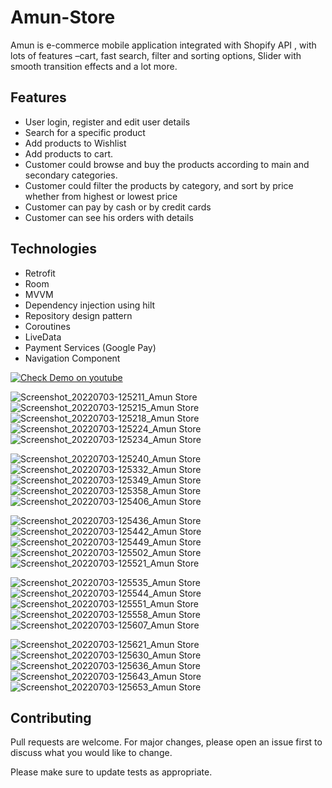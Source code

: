 # Amun-Store
Amun is  e-commerce mobile application integrated with Shopify API ,
with lots of features –cart, fast search, filter and sorting options, Slider with smooth transition effects and a lot more.

## Features
* User login, register and edit user details 
* Search for a specific product 
* Add products to Wishlist 
* Add products to cart. 
* Customer could browse and buy the products according to main and secondary categories. 
* Customer could filter the products by category, and sort by price whether from highest or lowest price 
* Customer can pay by cash or by credit cards 
* Customer can see his orders with details

## Technologies
* Retrofit
* Room
* MVVM
* Dependency injection using hilt
* Repository design pattern
* Coroutines
* LiveData 
* Payment Services (Google Pay)
* Navigation Component


[![Check Demo on youtube ](https://img.youtube.com/vi/g8mEa-dywAM/0.jpg)](http://www.youtube.com/watch?v=YOUTUBE_VIDEO_ID_HERE "Live Demo ")

![Screenshot_20220703-125211_Amun Store](https://user-images.githubusercontent.com/10751421/177037389-924af3cd-07ff-488b-af1b-6f4f16411089.jpg) 
![Screenshot_20220703-125215_Amun Store](https://user-images.githubusercontent.com/10751421/177037392-ddc0e206-4f4f-480d-bebc-2eb330e22185.jpg) 
![Screenshot_20220703-125218_Amun Store](https://user-images.githubusercontent.com/10751421/177037393-34c144a6-8d22-422f-89a6-daa7b1f3fd73.jpg) 
![Screenshot_20220703-125224_Amun Store](https://user-images.githubusercontent.com/10751421/177037395-260eb14d-429e-4599-9e70-089ba43fb633.jpg) 
![Screenshot_20220703-125234_Amun Store](https://user-images.githubusercontent.com/10751421/177037397-666c0116-6867-4ddb-a175-0374d47d3ff1.jpg) 


![Screenshot_20220703-125240_Amun Store](https://user-images.githubusercontent.com/10751421/177037400-9d691320-4251-4fd9-a242-f9d630c1c6da.jpg) 
![Screenshot_20220703-125332_Amun Store](https://user-images.githubusercontent.com/10751421/177037401-84653ef6-90fd-434c-aa87-33b97d7239f2.jpg) 
![Screenshot_20220703-125349_Amun Store](https://user-images.githubusercontent.com/10751421/177037403-b6889212-b6a7-4db4-90d5-3f0e6b84f034.jpg) 
![Screenshot_20220703-125358_Amun Store](https://user-images.githubusercontent.com/10751421/177037405-5e5a95f5-929a-4482-b78d-89c3b6768678.jpg) 
![Screenshot_20220703-125406_Amun Store](https://user-images.githubusercontent.com/10751421/177037408-4cc05bf7-b48e-4cf6-8ec9-b2ed5dcb11ca.jpg) 


![Screenshot_20220703-125436_Amun Store](https://user-images.githubusercontent.com/10751421/177037410-45f9d929-488e-473f-aebb-52ed075f48fd.jpg) 
![Screenshot_20220703-125442_Amun Store](https://user-images.githubusercontent.com/10751421/177037415-eef04147-93bb-4b41-837c-9a8d17a015fc.jpg) 
![Screenshot_20220703-125449_Amun Store](https://user-images.githubusercontent.com/10751421/177037416-2dc496c7-18b2-4dc5-98b2-f0d4263aa377.jpg) 
![Screenshot_20220703-125502_Amun Store](https://user-images.githubusercontent.com/10751421/177037418-32da5991-2a19-4a4f-a88b-0396d12892a0.jpg) 
![Screenshot_20220703-125521_Amun Store](https://user-images.githubusercontent.com/10751421/177037419-6c47ecbc-26ff-4877-96ab-680c0b6c6d1c.jpg) 


![Screenshot_20220703-125535_Amun Store](https://user-images.githubusercontent.com/10751421/177037421-6d0bc86e-6c3e-4452-97d5-2e60e9626c3b.jpg) 
![Screenshot_20220703-125544_Amun Store](https://user-images.githubusercontent.com/10751421/177037423-91d4e1ed-7af8-4226-b41d-270dfbdb29e7.jpg) 
![Screenshot_20220703-125551_Amun Store](https://user-images.githubusercontent.com/10751421/177037424-6197838a-152d-42d2-985e-ebc659173e7b.jpg) 
![Screenshot_20220703-125558_Amun Store](https://user-images.githubusercontent.com/10751421/177037427-18099de9-408d-43a3-b133-3d6f3b7ebaec.jpg) 
![Screenshot_20220703-125607_Amun Store](https://user-images.githubusercontent.com/10751421/177037429-4b7c2eec-3257-4f9c-842e-ff059681187e.jpg) 


![Screenshot_20220703-125621_Amun Store](https://user-images.githubusercontent.com/10751421/177037430-40c2ed27-8c25-43be-a84f-74f3603b5606.jpg) 
![Screenshot_20220703-125630_Amun Store](https://user-images.githubusercontent.com/10751421/177037431-7018b753-c883-4b4b-8c6d-4ac4d5d05db7.jpg) 
![Screenshot_20220703-125636_Amun Store](https://user-images.githubusercontent.com/10751421/177037432-fd53a511-aecb-4ce0-bf15-946ac770daea.jpg) 
![Screenshot_20220703-125643_Amun Store](https://user-images.githubusercontent.com/10751421/177037433-a3e5dec9-037c-41f7-af77-aeec309ead0e.jpg) 
![Screenshot_20220703-125653_Amun Store](https://user-images.githubusercontent.com/10751421/177037435-3a7b3fae-d8ea-4835-a82b-893d97f31866.jpg) 
 
  
  


## Contributing
Pull requests are welcome. For major changes, please open an issue first to discuss what you would like to change.

Please make sure to update tests as appropriate.
